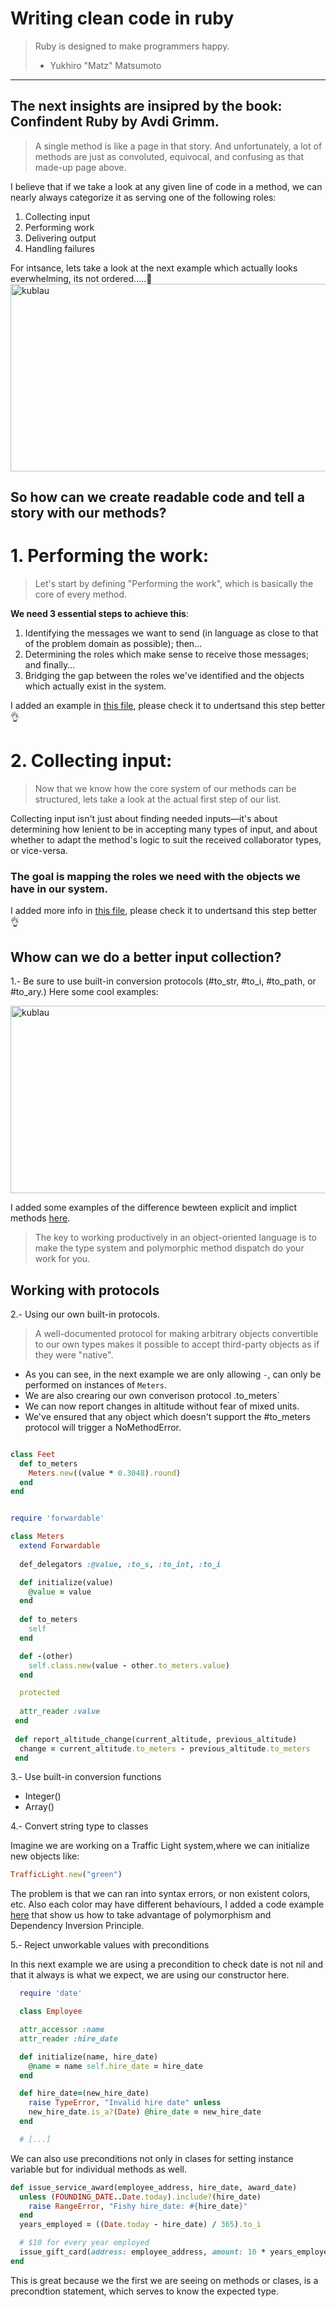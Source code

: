 # Writing clean code in ruby

> Ruby is designed to make programmers happy.
> - Yukhiro "Matz" Matsumoto

--- 
The next insights are insipred by the book:
Confindent Ruby by Avdi Grimm. 
---

> A single method is like a page in that story. And unfortunately, a lot of methods are just as convoluted, equivocal, and confusing as that made-up page above.

I believe that if we take a look at any given line of code in a method, we can nearly always categorize it as serving one of the following roles:

1. Collecting input
2. Performing work
3. Delivering output
4. Handling failures

For intsance, lets take a look at the next example which actually looks everwhelming, its not ordered.....🤔
<img src="https://user-images.githubusercontent.com/72522628/236586862-eb9a587f-8b8b-4608-94de-1b99442b3fa2.jpg" alt="kublau" width="600" height="300">


## So how can we create readable code and tell a story with our methods?

# 1. Performing the work:
> Let's start by defining "Performing the work", which is basically the core of every method.

**We need 3 essential steps to achieve this**:
1. Identifying the messages we want to send (in language as close to that of the problem domain as possible); then...
2. Determining the roles which make sense to receive those messages; and finally...
3. Bridging the gap between the roles we've identified and the objects which actually exist in the system.

I added an example in [this file](https://github.com/daniel-enqz/ruby-corners-100/blob/master/confident_ruby/lib/identifying-messages.md), please check it to undertsand this step better 👌

# 2. Collecting input:
> Now that we know how the core system of our methods can be structured, lets take a look at the actual first step of our list.

Collecting input isn't just about finding needed inputs—it's about determining how lenient to be in accepting many types of input, and about whether to adapt the method's logic to suit the received collaborator types, or vice-versa.

### The goal is mapping the roles we need with the objects we have in our system.
I added more info in [this file](https://github.com/daniel-enqz/ruby-corners-100/tree/master/confident_ruby/lib/inputs.md), please check it to undertsand this step better 👌

## Whow can we do a better input collection?
1.- Be sure to use built-in conversion protocols (#to_str, #to_i, #to_path, or #to_ary.)
Here some cool examples:

<img src="https://user-images.githubusercontent.com/72522628/236654936-0063fce5-a949-4690-855f-4cb7ba33ec6f.jpg" alt="kublau" width="600" height="300">

I added some examples of the difference bewteen explicit and implict methods [here](https://github.com/daniel-enqz/ruby-corners-100/blob/master/confident_ruby/lib/built-in-methods.md).

> The key to working productively in an object-oriented language is to make the type system and polymorphic method dispatch do your work for you.

## Working with protocols

2.- Using our own built-in protocols.

> A well-documented protocol for making arbitrary objects convertible to our own types makes it possible to accept third-party objects as if they were "native".

- As you can see, in the next example we are only allowing `-`, can only be performed on instances of `Meters`.
- We are also crearing our own converison protocol .to_meters`
- We can now report changes in altitude without fear of mixed units. 
- We've ensured that any object which doesn't support the #to_meters protocol will trigger a NoMethodError.

```ruby

class Feet
  def to_meters
    Meters.new((value * 0.3048).round)
  end 
end


require 'forwardable' 

class Meters     
  extend Forwardable
  
  def_delegators :@value, :to_s, :to_int, :to_i

  def initialize(value) 
    @value = value
  end
  
  def to_meters 
    self
  end

  def -(other)
    self.class.new(value - other.to_meters.value)
  end

  protected
  
  attr_reader :value 
 end
 
 def report_altitude_change(current_altitude, previous_altitude) 
  change = current_altitude.to_meters - previous_altitude.to_meters
 end
```

3.- Use built-in conversion functions
- Integer()
- Array()


4.- Convert string type to classes

Imagine we are working on a Traffic Light system,where we can initialize new objects like:

```ruby
TrafficLight.new("green")
```
The problem is that we can ran into syntax errors, or non existent colors, etc. 
Also each color may have different behaviours, I added a code example [here](https://github.com/daniel-enqz/ruby-corners-100/blob/master/confident_ruby/lib/traffic-light.md) that show us how to take advantage of polymorphism and Dependency Inversion Principle.


5.- Reject unworkable values with preconditions

In this next example we are using a precondition to check date is not nil and that it always is what we expect, we are using our constructor here.
```ruby
  require 'date' 

  class Employee

  attr_accessor :name 
  attr_reader :hire_date

  def initialize(name, hire_date) 
    @name = name self.hire_date = hire_date
  end

  def hire_date=(new_hire_date)
    raise TypeError, "Invalid hire date" unless
    new_hire_date.is_a?(Date) @hire_date = new_hire_date
  end

  # [...]
```

We can also use preconditions not only in clases for setting instance variable but for individual methods as well.

```ruby
def issue_service_award(employee_address, hire_date, award_date) 
  unless (FOUNDING_DATE..Date.today).include?(hire_date)
    raise RangeError, "Fishy hire_date: #{hire_date}" 
  end
  years_employed = ((Date.today - hire_date) / 365).to_i

  # $10 for every year employed
  issue_gift_card(address: employee_address, amount: 10 * years_employed)
end
```

This is great because we the first we are seeing on methods or clases, is a precondtion statement, which serves to know the expected type.

